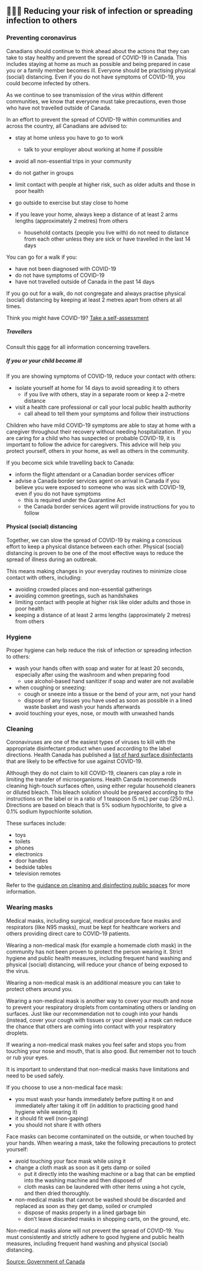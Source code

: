 ## 👨‍👩‍👧 Reducing your risk of infection or spreading infection to others

### Preventing coronavirus

Canadians should continue to think ahead about the actions that they can take to stay healthy and prevent the spread of COVID-19 in Canada. This includes staying at home as much as possible and being prepared in case you or a family member becomes ill. Everyone should be practising physical (social) distancing. Even if you do not have symptoms of COVID-19, you could become infected by others.

As we continue to see transmission of the virus within different communities, we know that everyone must take precautions, even those who have not travelled outside of Canada.

In an effort to prevent the spread of COVID-19 within communities and across the country, all Canadians are advised to:

- stay at home unless you have to go to work
  - talk to your employer about working at home if possible
- avoid all non-essential trips in your community
- do not gather in groups
- limit contact with people at higher risk, such as older adults and those in poor health
- go outside to exercise but stay close to home
- if you leave your home, always keep a distance of at least 2 arms lengths (approximately 2 metres) from others

  - household contacts (people you live with) do not need to distance from each other unless they are sick or have travelled in the last 14 days

You can go for a walk if you:

- have not been diagnosed with COVID-19
- do not have symptoms of COVID-19
- have not travelled outside of Canada in the past 14 days

If you go out for a walk, do not congregate and always practise physical (social) distancing by keeping at least 2 metres apart from others at all times.

Think you might have COVID-19? [Take a self-assessment](https://ca.thrive.health/)

##### Travellers

Consult this [page](https://www.canada.ca/en/public-health/services/diseases/2019-novel-coronavirus-infection/latest-travel-health-advice.html) for all information concerning travellers.

##### If you or your child become ill

If you are showing symptoms of COVID-19, reduce your contact with others:

- isolate yourself at home for 14 days to avoid spreading it to others
  - if you live with others, stay in a separate room or keep a 2-metre distance
- visit a health care professional or call your local public health authority
  - call ahead to tell them your symptoms and follow their instructions

Children who have mild COVID-19 symptoms are able to stay at home with a caregiver throughout their recovery without needing hospitalization. If you are caring for a child who has suspected or probable COVID-19, it is important to follow the advice for caregivers. This advice will help you protect yourself, others in your home, as well as others in the community.

If you become sick while travelling back to Canada:

- inform the flight attendant or a Canadian border services officer
- advise a Canada border services agent on arrival in Canada if you believe you were exposed to someone who was sick with COVID-19, even if you do not have symptoms
  - this is required under the Quarantine Act
  - the Canada border services agent will provide instructions for you to follow

#### Physical (social) distancing

Together, we can slow the spread of COVID-19 by making a conscious effort to keep a physical distance between each other. Physical (social) distancing is proven to be one of the most effective ways to reduce the spread of illness during an outbreak.

This means making changes in your everyday routines to minimize close contact with others, including:

- avoiding crowded places and non-essential gatherings
- avoiding common greetings, such as handshakes
- limiting contact with people at higher risk like older adults and those in poor health
- keeping a distance of at least 2 arms lengths (approximately 2 metres) from others

### Hygiene

Proper hygiene can help reduce the risk of infection or spreading infection to others:

- wash your hands often with soap and water for at least 20 seconds, especially after using the washroom and when preparing food
  - use alcohol-based hand sanitizer if soap and water are not available
- when coughing or sneezing:
  - cough or sneeze into a tissue or the bend of your arm, not your hand
  - dispose of any tissues you have used as soon as possible in a lined waste basket and wash your hands afterwards
- avoid touching your eyes, nose, or mouth with unwashed hands

### Cleaning

Coronaviruses are one of the easiest types of viruses to kill with the appropriate disinfectant product when used according to the label directions. Health Canada has published a [list of hard surface disinfectants](https://www.canada.ca/en/health-canada/services/drugs-health-products/disinfectants/covid-19/list.html) that are likely to be effective for use against COVID-19.

Although they do not claim to kill COVID-19, cleaners can play a role in limiting the transfer of microorganisms. Health Canada recommends cleaning high-touch surfaces often, using either regular household cleaners or diluted bleach. This bleach solution should be prepared according to the instructions on the label or in a ratio of 1 teaspoon (5 mL) per cup (250 mL). Directions are based on bleach that is 5% sodium hypochlorite, to give a 0.1% sodium hypochlorite solution.

These surfaces include:

- toys
- toilets
- phones
- electronics
- door handles
- bedside tables
- television remotes

Refer to the [guidance on cleaning and disinfecting public spaces](https://www.canada.ca/en/public-health/services/publications/diseases-conditions/cleaning-disinfecting-public-spaces.html) for more information.

### Wearing masks

Medical masks, including surgical, medical procedure face masks and respirators (like N95 masks), must be kept for healthcare workers and others providing direct care to COVID-19 patients.

Wearing a non-medical mask (for example a homemade cloth mask) in the community has not been proven to protect the person wearing it. Strict hygiene and public health measures, including frequent hand washing and physical (social) distancing, will reduce your chance of being exposed to the virus.

Wearing a non-medical mask is an additional measure you can take to protect others around you.

Wearing a non-medical mask is another way to cover your mouth and nose to prevent your respiratory droplets from contaminating others or landing on surfaces. Just like our recommendation not to cough into your hands (instead, cover your cough with tissues or your sleeve) a mask can reduce the chance that others are coming into contact with your respiratory droplets.

If wearing a non-medical mask makes you feel safer and stops you from touching your nose and mouth, that is also good. But remember not to touch or rub your eyes.

It is important to understand that non-medical masks have limitations and need to be used safely.

If you choose to use a non-medical face mask:

- you must wash your hands immediately before putting it on and immediately after taking it off (in addition to practicing good hand hygiene while wearing it)
- it should fit well (non-gaping)
- you should not share it with others

Face masks can become contaminated on the outside, or when touched by your hands. When wearing a mask, take the following precautions to protect yourself:

- avoid touching your face mask while using it
- change a cloth mask as soon as it gets damp or soiled
  - put it directly into the washing machine or a bag that can be emptied into the washing machine and then disposed of
  - cloth masks can be laundered with other items using a hot cycle, and then dried thoroughly.
- non-medical masks that cannot be washed should be discarded and replaced as soon as they get damp, soiled or crumpled
  - dispose of masks properly in a lined garbage bin
  - don’t leave discarded masks in shopping carts, on the ground, etc.

Non-medical masks alone will not prevent the spread of COVID-19. You must consistently and strictly adhere to good hygiene and public health measures, including frequent hand washing and physical (social) distancing.

[Source: Government of Canada](https://www.canada.ca/en/public-health/services/diseases/2019-novel-coronavirus-infection/prevention-risks.html)
